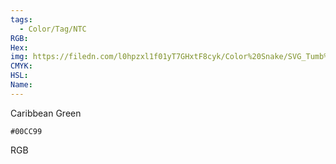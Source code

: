 ```yaml
---
tags:
  - Color/Tag/NTC
RGB:
Hex:
img: https://filedn.com/l0hpzxl1f01yT7GHxtF8cyk/Color%20Snake/SVG_Tumb%20Mass%20No%20Name/00CC99.svg
CMYK:
HSL:
Name:
---
```

Caribbean Green
```palette
#00CC99
```
RGB
